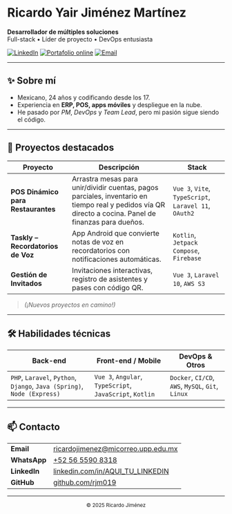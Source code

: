 <!-- README.md -->
# Ricardo Yair Jiménez Martínez

**Desarrollador de múltiples soluciones**  
Full-stack • Líder de proyecto • DevOps entusiasta

[![LinkedIn](https://img.shields.io/badge/LinkedIn-Perfil-0A66C2?logo=linkedin&logoColor=white)](https://www.linkedin.com/in/AQUI_TU_LINKEDIN)
[![Portafolio online](https://img.shields.io/badge/Demo-Portafolio-⏩-0066ff?logo=githubpages&logoColor=white)](https://rjm019.github.io)
[![Email](https://img.shields.io/badge/ricardojimenez@micorreo.upp.edu.mx-Env%C3%ADame%20un%20email-EA4335?logo=gmail&logoColor=white)](mailto:ricardojimenez@micorreo.upp.edu.mx)

---

## ✨ Sobre mí
- Mexicano, 24 años y codificando desde los 17.  
- Experiencia en **ERP, POS, apps móviles** y despliegue en la nube.  
- He pasado por *PM*, *DevOps* y *Team Lead*, pero mi pasión sigue siendo el código.

---

## 🚀 Proyectos destacados

| Proyecto | Descripción | Stack |
|---|---|---|
| **POS Dinámico para Restaurantes** | Arrastra mesas para unir/dividir cuentas, pagos parciales, inventario en tiempo real y pedidos vía QR directo a cocina. Panel de finanzas para dueños. | `Vue 3`, `Vite`, `TypeScript`, `Laravel 11`, `OAuth2` |
| **Taskly – Recordatorios de Voz** | App Android que convierte notas de voz en recordatorios con notificaciones automáticas. | `Kotlin`, `Jetpack Compose`, `Firebase` |
| **Gestión de Invitados** | Invitaciones interactivas, registro de asistentes y pases con código QR. | `Vue 3`, `Laravel 10`, `AWS S3` |

> *(¡Nuevos proyectos en camino!)*

---

## 🛠️ Habilidades técnicas

| Back-end | Front-end / Mobile | DevOps & Otros |
|---|---|---|
| `PHP`, `Laravel`, `Python`, `Django`, `Java (Spring)`, `Node (Express)` | `Vue 3`, `Angular`, `TypeScript`, `JavaScript`, `Kotlin` | `Docker`, `CI/CD`, `AWS`, `MySQL`, `Git`, `Linux` |

---

## 📫 Contacto

| | |
|---|---|
| **Email** | ricardojimenez@micorreo.upp.edu.mx |
| **WhatsApp** | [+52 56 5590 8318](https://wa.me/525655908318) |
| **LinkedIn** | [linkedin.com/in/AQUI_TU_LINKEDIN](https://www.linkedin.com/in/AQUI_TU_LINKEDIN) |
| **GitHub** | [github.com/rjm019](https://github.com/rjm019) |

---

<p align="center">
  <sub>© 2025 Ricardo Jiménez</sub>
</p>
